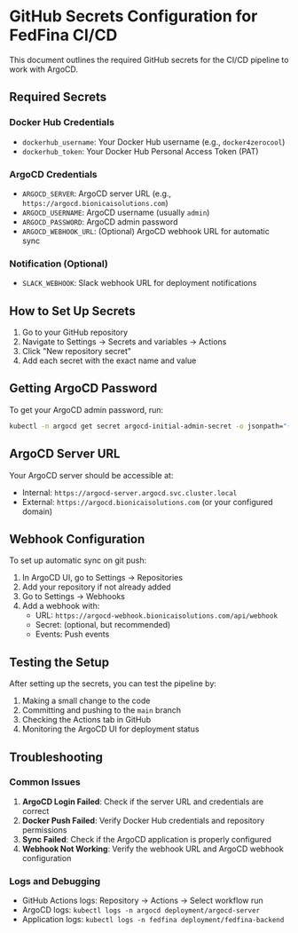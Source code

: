 # GitHub Secrets Configuration for FedFina CI/CD

This document outlines the required GitHub secrets for the CI/CD pipeline to work with ArgoCD.

## Required Secrets

### Docker Hub Credentials
- `dockerhub_username`: Your Docker Hub username (e.g., `docker4zerocool`)
- `dockerhub_token`: Your Docker Hub Personal Access Token (PAT)

### ArgoCD Credentials
- `ARGOCD_SERVER`: ArgoCD server URL (e.g., `https://argocd.bionicaisolutions.com`)
- `ARGOCD_USERNAME`: ArgoCD username (usually `admin`)
- `ARGOCD_PASSWORD`: ArgoCD admin password
- `ARGOCD_WEBHOOK_URL`: (Optional) ArgoCD webhook URL for automatic sync

### Notification (Optional)
- `SLACK_WEBHOOK`: Slack webhook URL for deployment notifications

## How to Set Up Secrets

1. Go to your GitHub repository
2. Navigate to Settings → Secrets and variables → Actions
3. Click "New repository secret"
4. Add each secret with the exact name and value

## Getting ArgoCD Password

To get your ArgoCD admin password, run:

```bash
kubectl -n argocd get secret argocd-initial-admin-secret -o jsonpath="{.data.password}" | base64 -d
```

## ArgoCD Server URL

Your ArgoCD server should be accessible at:
- Internal: `https://argocd-server.argocd.svc.cluster.local`
- External: `https://argocd.bionicaisolutions.com` (or your configured domain)

## Webhook Configuration

To set up automatic sync on git push:

1. In ArgoCD UI, go to Settings → Repositories
2. Add your repository if not already added
3. Go to Settings → Webhooks
4. Add a webhook with:
   - URL: `https://argocd-webhook.bionicaisolutions.com/api/webhook`
   - Secret: (optional, but recommended)
   - Events: Push events

## Testing the Setup

After setting up the secrets, you can test the pipeline by:

1. Making a small change to the code
2. Committing and pushing to the `main` branch
3. Checking the Actions tab in GitHub
4. Monitoring the ArgoCD UI for deployment status

## Troubleshooting

### Common Issues

1. **ArgoCD Login Failed**: Check if the server URL and credentials are correct
2. **Docker Push Failed**: Verify Docker Hub credentials and repository permissions
3. **Sync Failed**: Check if the ArgoCD application is properly configured
4. **Webhook Not Working**: Verify the webhook URL and ArgoCD webhook configuration

### Logs and Debugging

- GitHub Actions logs: Repository → Actions → Select workflow run
- ArgoCD logs: `kubectl logs -n argocd deployment/argocd-server`
- Application logs: `kubectl logs -n fedfina deployment/fedfina-backend`
